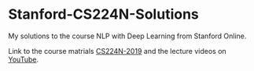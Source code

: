 # Stanford-CS224N-Solutions
My solutions to the course NLP with Deep Learning from Stanford Online.

Link to the course matrials [CS224N-2019](https://web.stanford.edu/class/archive/cs/cs224n/cs224n.1194/) and the lecture videos on [YouTube](https://youtube.com/playlist?list=PLoROMvodv4rOhcuXMZkNm7j3fVwBBY42z).
